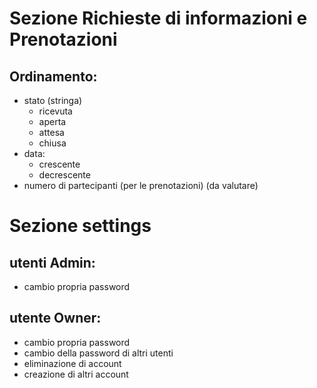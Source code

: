 # Sezione Richieste di informazioni e Prenotazioni

## Ordinamento:

- stato (stringa)
  - ricevuta
  - aperta
  - attesa
  - chiusa
- data:
  - crescente
  - decrescente
- numero di partecipanti (per le prenotazioni) (da valutare)

# Sezione settings

## utenti Admin:

- cambio propria password

## utente Owner:

- cambio propria password
- cambio della password di altri utenti
- eliminazione di account
- creazione di altri account
